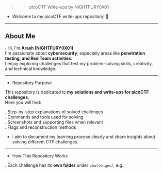 >> picoCTF Write-ups by NIGHTFURY0X01

+ Welcome to my picoCTF write-ups repository! 👋

---

## About Me

. Hi, I'm **Arash (NIGHTFURY0X01)**.  
I'm passionate about **cybersecurity**, especially areas like **penetration testing, and Red Team activities**.  
I enjoy exploring challenges that test my problem-solving skills, creativity, and technical knowledge.

---

+ Repository Purpose

This repository is dedicated to **my solutions and write-ups for picoCTF challenges**.  
Here you will find:

. Step-by-step explanations of solved challenges  
. Commands and tools used for solving  
. Screenshots and supporting files when relevant  
. Flags and reconstruction methods  

+ I aim to document my learning process clearly and share insights about solving different CTF challenges.  

---

+ How This Repository Works

. Each challenge has its **own folder** under `challenges/`, e.g.:  
